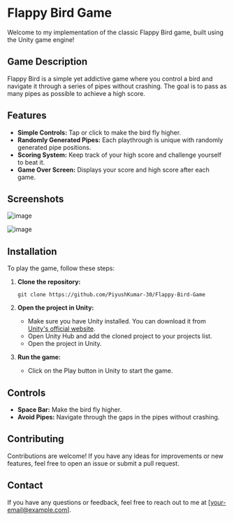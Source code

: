 # Flappy Bird Game

Welcome to my implementation of the classic Flappy Bird game, built using the Unity game engine!

## Game Description
Flappy Bird is a simple yet addictive game where you control a bird and navigate it through a series of pipes without crashing. The goal is to pass as many pipes as possible to achieve a high score.

## Features
- **Simple Controls:** Tap or click to make the bird fly higher.
- **Randomly Generated Pipes:** Each playthrough is unique with randomly generated pipe positions.
- **Scoring System:** Keep track of your high score and challenge yourself to beat it.
- **Game Over Screen:** Displays your score and high score after each game.

## Screenshots
![image](https://github.com/PiyushKumar-30/Flappy-Bird-Game/assets/113933563/a829f971-96e0-4233-b936-193145b7bf11)

![image](https://github.com/PiyushKumar-30/Flappy-Bird-Game/assets/113933563/d2940755-4ad8-4dfa-84a7-683bf841b87f)


## Installation
To play the game, follow these steps:

1. **Clone the repository:**
    ```
    git clone https://github.com/PiyushKumar-30/Flappy-Bird-Game
    ```

2. **Open the project in Unity:**
    - Make sure you have Unity installed. You can download it from [Unity's official website](https://unity.com/).
    - Open Unity Hub and add the cloned project to your projects list.
    - Open the project in Unity.

3. **Run the game:**
    - Click on the Play button in Unity to start the game.

## Controls
- **Space Bar:** Make the bird fly higher.
- **Avoid Pipes:** Navigate through the gaps in the pipes without crashing.

## Contributing
Contributions are welcome! If you have any ideas for improvements or new features, feel free to open an issue or submit a pull request.

## Contact
If you have any questions or feedback, feel free to reach out to me at [your-email@example.com].
